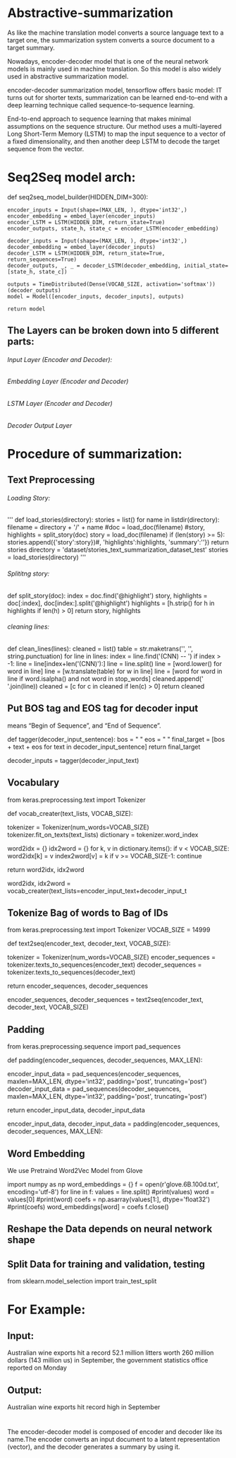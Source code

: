 # Abstractive-summarization

As like the machine translation model converts a source language text to a target one, the summarization system converts a source document to a target summary.

Nowadays, encoder-decoder model that is one of the neural network models is mainly used in machine translation. So this model is also widely used in abstractive summarization model.

encoder-decoder summarization model, tensorflow offers basic model: IT turns out for shorter texts, summarization can be learned end-to-end with a deep learning technique called sequence-to-sequence learning.

End-to-end approach to sequence learning that makes minimal assumptions on the sequence structure. Our method uses a multi-layered Long Short-Term Memory (LSTM) to map the input sequence to a vector of a fixed dimensionality, and then another deep LSTM to decode the target sequence from the vector.

 # Seq2Seq model arch:
  
  def seq2seq_model_builder(HIDDEN_DIM=300):
    
    encoder_inputs = Input(shape=(MAX_LEN, ), dtype='int32',)
    encoder_embedding = embed_layer(encoder_inputs)
    encoder_LSTM = LSTM(HIDDEN_DIM, return_state=True)
    encoder_outputs, state_h, state_c = encoder_LSTM(encoder_embedding)
    
    decoder_inputs = Input(shape=(MAX_LEN, ), dtype='int32',)
    decoder_embedding = embed_layer(decoder_inputs)
    decoder_LSTM = LSTM(HIDDEN_DIM, return_state=True, return_sequences=True)
    decoder_outputs, _, _ = decoder_LSTM(decoder_embedding, initial_state=[state_h, state_c])
    
    outputs = TimeDistributed(Dense(VOCAB_SIZE, activation='softmax'))(decoder_outputs)
    model = Model([encoder_inputs, decoder_inputs], outputs)
    
    return model

## The Layers can be broken down into 5 different parts:
###### Input Layer (Encoder and Decoder):
###### Embedding Layer (Encoder and Decoder)
###### LSTM Layer (Encoder and Decoder)
###### Decoder Output Layer

 
 # Procedure of summarization:
## Text Preprocessing
 ###### Loading Story:
 '''
 def load_stories(directory):
    stories = list()
    for name in listdir(directory):
        filename = directory + '/' + name
        #doc = load_doc(filename)
        #story, highlights = split_story(doc)
        story = load_doc(filename)
        if (len(story) >= 5):
            stories.append({'story':story})#, 'highlights':highlights, 'summary':''})
    return stories
directory = 'dataset/stories_text_summarization_dataset_test'
stories = load_stories(directory)
'''
 ###### Splititng story:
 
 def split_story(doc):
    index = doc.find('@highlight')
    story, highlights = doc[:index], doc[index:].split('@highlight')
    highlights = [h.strip() for h in highlights if len(h) > 0]
    return story, highlights
   
  ###### cleaning lines:
  
  def clean_lines(lines):
    cleaned = list()
    table = str.maketrans('', '', string.punctuation)
    for line in lines:
        index = line.find('(CNN) -- ')
        if index > -1:
            line = line[index+len('(CNN)'):]
        line = line.split()
        line = [word.lower() for word in line]
        line = [w.translate(table) for w in line]
        line = [word for word in line if word.isalpha() and not word in stop_words]
        cleaned.append(' '.join(line))
    cleaned = [c for c in cleaned if len(c) > 0]
    return cleaned
  

  
## Put BOS tag and EOS tag for decoder input
  means “Begin of Sequence”, and “End of Sequence”.
  
  def tagger(decoder_input_sentence):
  bos = "<BOS> "
  eos = " <EOS>"
  final_target = [bos + text + eos for text in decoder_input_sentence] 
  return final_target

decoder_inputs = tagger(decoder_input_text)
 
## Vocabulary 
  
  from keras.preprocessing.text import Tokenizer

def vocab_creater(text_lists, VOCAB_SIZE):

  tokenizer = Tokenizer(num_words=VOCAB_SIZE)
  tokenizer.fit_on_texts(text_lists)
  dictionary = tokenizer.word_index
  
  word2idx = {}
  idx2word = {}
  for k, v in dictionary.items():
      if v < VOCAB_SIZE:
          word2idx[k] = v
          index2word[v] = k
      if v >= VOCAB_SIZE-1:
          continue
          
  return word2idx, idx2word

word2idx, idx2word = vocab_creater(text_lists=encoder_input_text+decoder_input_t

## Tokenize Bag of words to Bag of IDs
from keras.preprocessing.text import Tokenizer
VOCAB_SIZE = 14999

def text2seq(encoder_text, decoder_text, VOCAB_SIZE):

  tokenizer = Tokenizer(num_words=VOCAB_SIZE)
  encoder_sequences = tokenizer.texts_to_sequences(encoder_text)
  decoder_sequences = tokenizer.texts_to_sequences(decoder_text)
  
  return encoder_sequences, decoder_sequences

encoder_sequences, decoder_sequences = text2seq(encoder_text, decoder_text, VOCAB_SIZE) 


## Padding

from keras.preprocessing.sequence import pad_sequences

def padding(encoder_sequences, decoder_sequences, MAX_LEN):
  
  encoder_input_data = pad_sequences(encoder_sequences, maxlen=MAX_LEN, dtype='int32', padding='post', truncating='post')
  decoder_input_data = pad_sequences(decoder_sequences, maxlen=MAX_LEN, dtype='int32', padding='post', truncating='post')
  
  return encoder_input_data, decoder_input_data

encoder_input_data, decoder_input_data = padding(encoder_sequences, decoder_sequences, MAX_LEN):

## Word Embedding
 We use Pretraind Word2Vec Model from Glove
 
import numpy as np
word_embeddings = {}
f = open(r'glove.6B.100d.txt', encoding='utf-8')
for line in f:
    values = line.split()
    #print(values)
    word = values[0]
    #print(word)
    coefs = np.asarray(values[1:], dtype='float32')
    #print(coefs)
    word_embeddings[word] = coefs
f.close()
 
## Reshape the Data depends on neural network shape

## Split Data for training and validation, testing

 from sklearn.model_selection import train_test_split

# For Example:
## Input:
Australian wine exports hit a record 52.1 million litters worth 260 million dollars (143 million us) in September, the government statistics office reported on Monday
## Output:
Australian wine exports hit record high in September

# 
The encoder-decoder model is composed of encoder and decoder like its name.The encoder converts an input document to a latent representation (vector), and the decoder generates a summary by using it.
